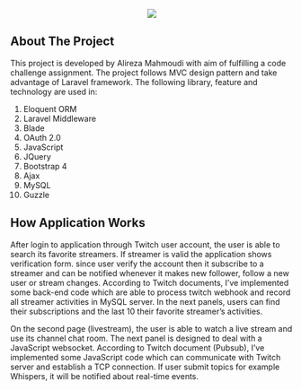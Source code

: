 <p align="center"><img src="https://laravel.com/assets/img/components/logo-laravel.svg"></p>



## About The Project

This project is developed by Alireza Mahmoudi with aim of fulfilling a code challenge assignment.
The project follows MVC design pattern and take advantage of Laravel framework. The following library, feature and technology are used in: 

1.	Eloquent ORM    
2.	Laravel Middleware
3.	Blade
4.	OAuth 2.0 
5.	JavaScript
6.	JQuery 
7.	Bootstrap 4
8.	Ajax
9.	MySQL 
10.	Guzzle


## How Application Works

After login to application through Twitch user account, the user is able to search its favorite streamers. If streamer is valid the application shows verification form. since user verify the account then it subscribe to a streamer and can be notified whenever it makes new follower, follow a new user or stream changes. According to Twitch documents, I’ve implemented some back-end code which are able to process twitch webhook and record all streamer activities in MySQL server. In the next panels, users can find their subscriptions and the last 10 their favorite streamer’s activities.  

On the second page (livestream), the user is able to watch a live stream and use its channel chat room. The next panel is designed to deal with a JavaScript websocket. According to Twitch document (Pubsub), I’ve implemented some JavaScript code which can communicate with Twitch server and establish a TCP connection. If user submit topics for example Whispers, it will be notified about real-time events.
